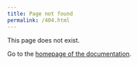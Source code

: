 ```yaml
---
title: Page not found
permalink: /404.html
---
```


This page does not exist. 

Go to the [homepage of the documentation](/).